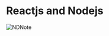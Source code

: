 # Reactjs and Nodejs 

![NDNote](https://github.com/NiltonDutra/NDNotesFrontend/assets/67064216/d8bea302-05c2-490a-8dd6-b837234aed07)
